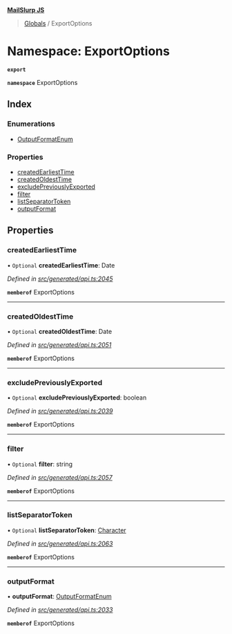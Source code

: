 **[MailSlurp JS](../README.md)**

> [Globals](../README.md) / ExportOptions

# Namespace: ExportOptions

**`export`** 

**`namespace`** ExportOptions

## Index

### Enumerations

* [OutputFormatEnum](../enums/exportoptions.outputformatenum.md)

### Properties

* [createdEarliestTime](exportoptions.md#createdearliesttime)
* [createdOldestTime](exportoptions.md#createdoldesttime)
* [excludePreviouslyExported](exportoptions.md#excludepreviouslyexported)
* [filter](exportoptions.md#filter)
* [listSeparatorToken](exportoptions.md#listseparatortoken)
* [outputFormat](exportoptions.md#outputformat)

## Properties

### createdEarliestTime

• `Optional` **createdEarliestTime**: Date

*Defined in [src/generated/api.ts:2045](https://github.com/mailslurp/mailslurp-client/blob/85c640b/src/generated/api.ts#L2045)*

**`memberof`** ExportOptions

___

### createdOldestTime

• `Optional` **createdOldestTime**: Date

*Defined in [src/generated/api.ts:2051](https://github.com/mailslurp/mailslurp-client/blob/85c640b/src/generated/api.ts#L2051)*

**`memberof`** ExportOptions

___

### excludePreviouslyExported

• `Optional` **excludePreviouslyExported**: boolean

*Defined in [src/generated/api.ts:2039](https://github.com/mailslurp/mailslurp-client/blob/85c640b/src/generated/api.ts#L2039)*

**`memberof`** ExportOptions

___

### filter

• `Optional` **filter**: string

*Defined in [src/generated/api.ts:2057](https://github.com/mailslurp/mailslurp-client/blob/85c640b/src/generated/api.ts#L2057)*

**`memberof`** ExportOptions

___

### listSeparatorToken

• `Optional` **listSeparatorToken**: [Character](../interfaces/character.md)

*Defined in [src/generated/api.ts:2063](https://github.com/mailslurp/mailslurp-client/blob/85c640b/src/generated/api.ts#L2063)*

**`memberof`** ExportOptions

___

### outputFormat

•  **outputFormat**: [OutputFormatEnum](../enums/exportoptions.outputformatenum.md)

*Defined in [src/generated/api.ts:2033](https://github.com/mailslurp/mailslurp-client/blob/85c640b/src/generated/api.ts#L2033)*

**`memberof`** ExportOptions
